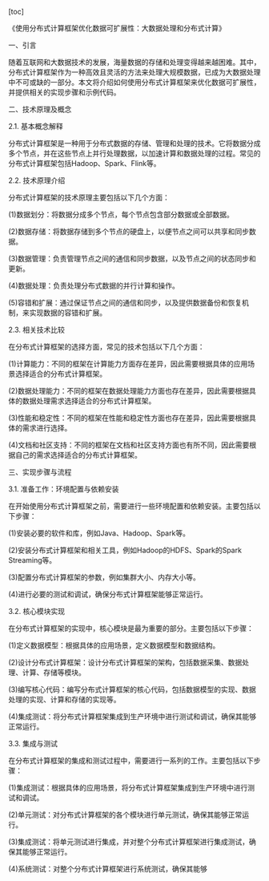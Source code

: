 
[toc]                    
                
                
《使用分布式计算框架优化数据可扩展性：大数据处理和分布式计算》

一、引言

随着互联网和大数据技术的发展，海量数据的存储和处理变得越来越困难。其中，分布式计算框架作为一种高效且灵活的方法来处理大规模数据，已成为大数据处理中不可或缺的一部分。本文将介绍如何使用分布式计算框架来优化数据可扩展性，并提供相关的实现步骤和示例代码。

二、技术原理及概念

2.1. 基本概念解释

分布式计算框架是一种用于分布式数据的存储、管理和处理的技术。它将数据分成多个节点，并在这些节点上并行处理数据，以加速计算和数据处理的过程。常见的分布式计算框架包括Hadoop、Spark、Flink等。

2.2. 技术原理介绍

分布式计算框架的技术原理主要包括以下几个方面：

(1)数据划分：将数据分成多个节点，每个节点包含部分数据或全部数据。

(2)数据存储：将数据存储到多个节点的硬盘上，以便节点之间可以共享和同步数据。

(3)数据管理：负责管理节点之间的通信和同步数据，以及节点之间的状态同步和更新。

(4)数据处理：负责处理分布式数据的并行计算和操作。

(5)容错和扩展：通过保证节点之间的通信和同步，以及提供数据备份和恢复机制，来实现数据的容错和扩展。

2.3. 相关技术比较

在分布式计算框架的选择方面，常见的技术包括以下几个方面：

(1)计算能力：不同的框架在计算能力方面存在差异，因此需要根据具体的应用场景选择适合的分布式计算框架。

(2)数据处理能力：不同的框架在数据处理能力方面也存在差异，因此需要根据具体的数据处理需求选择适合的分布式计算框架。

(3)性能和稳定性：不同的框架在性能和稳定性方面也存在差异，因此需要根据具体的需求进行选择。

(4)文档和社区支持：不同的框架在文档和社区支持方面也有所不同，因此需要根据自己的需求选择适合的分布式计算框架。

三、实现步骤与流程

3.1. 准备工作：环境配置与依赖安装

在开始使用分布式计算框架之前，需要进行一些环境配置和依赖安装。主要包括以下步骤：

(1)安装必要的软件和库，例如Java、Hadoop、Spark等。

(2)安装分布式计算框架和相关工具，例如Hadoop的HDFS、Spark的Spark Streaming等。

(3)配置分布式计算框架的参数，例如集群大小、内存大小等。

(4)进行必要的测试和调试，确保分布式计算框架能够正常运行。

3.2. 核心模块实现

在分布式计算框架的实现中，核心模块是最为重要的部分。主要包括以下步骤：

(1)定义数据模型：根据具体的应用场景，定义数据模型和数据结构。

(2)设计分布式计算框架：设计分布式计算框架的架构，包括数据采集、数据处理、计算、存储等模块。

(3)编写核心代码：编写分布式计算框架的核心代码，包括数据模型的实现、数据处理的实现、计算和存储的实现等。

(4)集成测试：将分布式计算框架集成到生产环境中进行测试和调试，确保其能够正常运行。

3.3. 集成与测试

在分布式计算框架的集成和测试过程中，需要进行一系列的工作。主要包括以下步骤：

(1)集成测试：根据具体的应用场景，将分布式计算框架集成到生产环境中进行测试和调试。

(2)单元测试：对分布式计算框架的各个模块进行单元测试，确保其能够正常运行。

(3)集成测试：将单元测试进行集成，并对整个分布式计算框架进行集成测试，确保其能够正常运行。

(4)系统测试：对整个分布式计算框架进行系统测试，确保其能够

